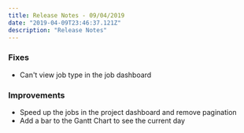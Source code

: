 ```yaml
---
title: Release Notes - 09/04/2019
date: "2019-04-09T23:46:37.121Z"
description: "Release Notes"
---
```


### Fixes

- Can't view job type in the job dashboard

### Improvements

- Speed up the jobs in the project dashboard and remove pagination
- Add a bar to the Gantt Chart to see the current day
